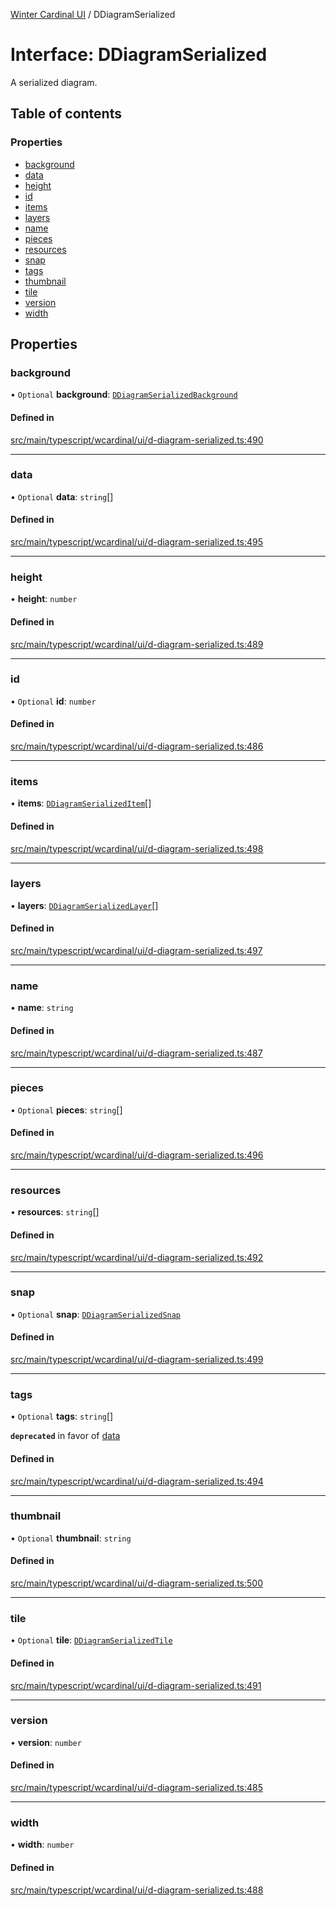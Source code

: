 [Winter Cardinal UI](../README.md) / DDiagramSerialized

# Interface: DDiagramSerialized

A serialized diagram.

## Table of contents

### Properties

- [background](DDiagramSerialized.md#background)
- [data](DDiagramSerialized.md#data)
- [height](DDiagramSerialized.md#height)
- [id](DDiagramSerialized.md#id)
- [items](DDiagramSerialized.md#items)
- [layers](DDiagramSerialized.md#layers)
- [name](DDiagramSerialized.md#name)
- [pieces](DDiagramSerialized.md#pieces)
- [resources](DDiagramSerialized.md#resources)
- [snap](DDiagramSerialized.md#snap)
- [tags](DDiagramSerialized.md#tags)
- [thumbnail](DDiagramSerialized.md#thumbnail)
- [tile](DDiagramSerialized.md#tile)
- [version](DDiagramSerialized.md#version)
- [width](DDiagramSerialized.md#width)

## Properties

### background

• `Optional` **background**: [`DDiagramSerializedBackground`](DDiagramSerializedBackground.md)

#### Defined in

[src/main/typescript/wcardinal/ui/d-diagram-serialized.ts:490](https://github.com/winter-cardinal/winter-cardinal-ui/blob/v0.154.0/src/main/typescript/wcardinal/ui/d-diagram-serialized.ts#L490)

___

### data

• `Optional` **data**: `string`[]

#### Defined in

[src/main/typescript/wcardinal/ui/d-diagram-serialized.ts:495](https://github.com/winter-cardinal/winter-cardinal-ui/blob/v0.154.0/src/main/typescript/wcardinal/ui/d-diagram-serialized.ts#L495)

___

### height

• **height**: `number`

#### Defined in

[src/main/typescript/wcardinal/ui/d-diagram-serialized.ts:489](https://github.com/winter-cardinal/winter-cardinal-ui/blob/v0.154.0/src/main/typescript/wcardinal/ui/d-diagram-serialized.ts#L489)

___

### id

• `Optional` **id**: `number`

#### Defined in

[src/main/typescript/wcardinal/ui/d-diagram-serialized.ts:486](https://github.com/winter-cardinal/winter-cardinal-ui/blob/v0.154.0/src/main/typescript/wcardinal/ui/d-diagram-serialized.ts#L486)

___

### items

• **items**: [`DDiagramSerializedItem`](DDiagramSerializedItem.md)[]

#### Defined in

[src/main/typescript/wcardinal/ui/d-diagram-serialized.ts:498](https://github.com/winter-cardinal/winter-cardinal-ui/blob/v0.154.0/src/main/typescript/wcardinal/ui/d-diagram-serialized.ts#L498)

___

### layers

• **layers**: [`DDiagramSerializedLayer`](DDiagramSerializedLayer.md)[]

#### Defined in

[src/main/typescript/wcardinal/ui/d-diagram-serialized.ts:497](https://github.com/winter-cardinal/winter-cardinal-ui/blob/v0.154.0/src/main/typescript/wcardinal/ui/d-diagram-serialized.ts#L497)

___

### name

• **name**: `string`

#### Defined in

[src/main/typescript/wcardinal/ui/d-diagram-serialized.ts:487](https://github.com/winter-cardinal/winter-cardinal-ui/blob/v0.154.0/src/main/typescript/wcardinal/ui/d-diagram-serialized.ts#L487)

___

### pieces

• `Optional` **pieces**: `string`[]

#### Defined in

[src/main/typescript/wcardinal/ui/d-diagram-serialized.ts:496](https://github.com/winter-cardinal/winter-cardinal-ui/blob/v0.154.0/src/main/typescript/wcardinal/ui/d-diagram-serialized.ts#L496)

___

### resources

• **resources**: `string`[]

#### Defined in

[src/main/typescript/wcardinal/ui/d-diagram-serialized.ts:492](https://github.com/winter-cardinal/winter-cardinal-ui/blob/v0.154.0/src/main/typescript/wcardinal/ui/d-diagram-serialized.ts#L492)

___

### snap

• `Optional` **snap**: [`DDiagramSerializedSnap`](DDiagramSerializedSnap.md)

#### Defined in

[src/main/typescript/wcardinal/ui/d-diagram-serialized.ts:499](https://github.com/winter-cardinal/winter-cardinal-ui/blob/v0.154.0/src/main/typescript/wcardinal/ui/d-diagram-serialized.ts#L499)

___

### tags

• `Optional` **tags**: `string`[]

**`deprecated`** in favor of [data](DDiagramSerialized.md#data)

#### Defined in

[src/main/typescript/wcardinal/ui/d-diagram-serialized.ts:494](https://github.com/winter-cardinal/winter-cardinal-ui/blob/v0.154.0/src/main/typescript/wcardinal/ui/d-diagram-serialized.ts#L494)

___

### thumbnail

• `Optional` **thumbnail**: `string`

#### Defined in

[src/main/typescript/wcardinal/ui/d-diagram-serialized.ts:500](https://github.com/winter-cardinal/winter-cardinal-ui/blob/v0.154.0/src/main/typescript/wcardinal/ui/d-diagram-serialized.ts#L500)

___

### tile

• `Optional` **tile**: [`DDiagramSerializedTile`](DDiagramSerializedTile.md)

#### Defined in

[src/main/typescript/wcardinal/ui/d-diagram-serialized.ts:491](https://github.com/winter-cardinal/winter-cardinal-ui/blob/v0.154.0/src/main/typescript/wcardinal/ui/d-diagram-serialized.ts#L491)

___

### version

• **version**: `number`

#### Defined in

[src/main/typescript/wcardinal/ui/d-diagram-serialized.ts:485](https://github.com/winter-cardinal/winter-cardinal-ui/blob/v0.154.0/src/main/typescript/wcardinal/ui/d-diagram-serialized.ts#L485)

___

### width

• **width**: `number`

#### Defined in

[src/main/typescript/wcardinal/ui/d-diagram-serialized.ts:488](https://github.com/winter-cardinal/winter-cardinal-ui/blob/v0.154.0/src/main/typescript/wcardinal/ui/d-diagram-serialized.ts#L488)
